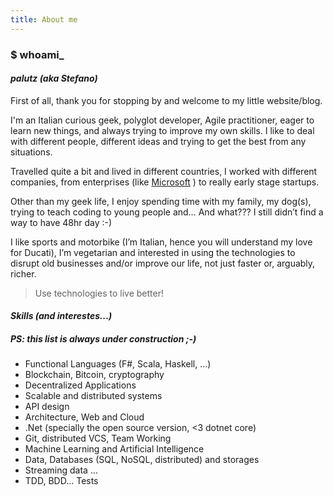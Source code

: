 ```yaml
---
title: About me
---
```

### $ **whoami_**
#### *palutz (aka Stefano)*

First of all, thank you for stopping by and welcome to my little website/blog.

I'm an Italian curious geek, polyglot developer, Agile practitioner, eager to learn new things, and always trying to improve my own skills.
I like to deal with different people, different ideas and trying to get the best from any situations.

Travelled quite a bit and lived in different countries, I worked with different companies, from enterprises (like [Microsoft](https://www.microsoft.com) ) to really early stage startups.

Other than my geek life, I enjoy spending time with my family, my dog(s), trying to teach coding to young people and… And what??? I still didn’t find a way to have 48hr day :-)

I like sports and motorbike (I’m Italian, hence you will understand my love for Ducati), I’m vegetarian and interested in using the technologies to disrupt old businesses and/or improve our life, not just faster or, arguably, richer.

> Use technologies to live better!

#### ***Skills (and interestes...)***
##### *PS: this list is always* __under construction__  ;-) 
<ul class="skill-list">
  <li>Functional Languages (F#, Scala, Haskell, ...)</li>
  <li>Blockchain, Bitcoin, cryptography</li>
  <li>Decentralized Applications</li>
  <li>Scalable and distributed systems</li>
  <li>API design</li>
  <li>Architecture, Web and Cloud</li>
  <li>.Net (specially the open source version, <3 dotnet core)</li>
  <li>Git, distributed VCS, Team Working</li>
  <li>Machine Learning and Artificial Intelligence</li>
  <li>Data, Databases (SQL, NoSQL, distributed) and storages
  <li>Streaming data ... </li>
  <li>TDD, BDD... Tests</li>
</ul>